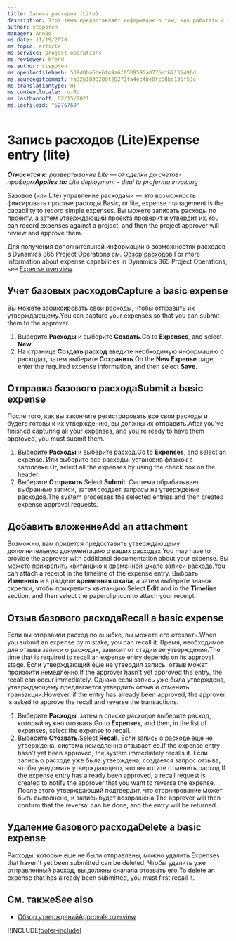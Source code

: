 ```yaml
---
title: Запись расходов (Lite)
description: Этот тема предоставляет информацию о том, как работать с записью расходов в развертывании Lite.
author: stsporen
manager: AnnBe
ms.date: 11/19/2020
ms.topic: article
ms.service: project-operations
ms.reviewer: kfend
ms.author: stsporen
ms.openlocfilehash: 539d0ba6be6f49a6f0509595a0776ef67135496d
ms.sourcegitcommit: fa32b1893286f20271fa4ec4be8fc68bd135f53c
ms.translationtype: HT
ms.contentlocale: ru-RU
ms.lasthandoff: 02/15/2021
ms.locfileid: "5276769"
---
```

# <a name="expense-entry-lite"></a><span data-ttu-id="f93dd-103">Запись расходов (Lite)</span><span class="sxs-lookup"><span data-stu-id="f93dd-103">Expense entry (lite)</span></span>

<span data-ttu-id="f93dd-104">_**Относится к:** развертывание Lite — от сделки до счетов-проформ_</span><span class="sxs-lookup"><span data-stu-id="f93dd-104">_**Applies to:** Lite deployment - deal to proforma invoicing_</span></span>

<span data-ttu-id="f93dd-105">Базовое (или Lite) управление расходами — это возможность фиксировать простые расходы.</span><span class="sxs-lookup"><span data-stu-id="f93dd-105">Basic, or lite, expense management is the capability to record simple expenses.</span></span> <span data-ttu-id="f93dd-106">Вы можете записать расходы по проекту, а затем утверждающий проекта проверит и утвердит их.</span><span class="sxs-lookup"><span data-stu-id="f93dd-106">You can record expenses against a project, and then the project approver will review and approve them.</span></span>

<span data-ttu-id="f93dd-107">Для получения дополнительной информации о возможностях расходов в Dynamics 365 Project Operations см. [Обзор расходов](expense-overview.md).</span><span class="sxs-lookup"><span data-stu-id="f93dd-107">For more information about expense capabilities in Dynamics 365 Project Operations, see [Expense overview](expense-overview.md).</span></span>

## <a name="capture-a-basic-expense"></a><span data-ttu-id="f93dd-108">Учет базовых расходов</span><span class="sxs-lookup"><span data-stu-id="f93dd-108">Capture a basic expense</span></span>

<span data-ttu-id="f93dd-109">Вы можете зафиксировать свои расходы, чтобы отправить их утверждающему.</span><span class="sxs-lookup"><span data-stu-id="f93dd-109">You can capture your expenses so that you can submit them to the approver.</span></span>

1. <span data-ttu-id="f93dd-110">Выберите **Расходы** и выберите **Создать**.</span><span class="sxs-lookup"><span data-stu-id="f93dd-110">Go to **Expenses**, and select **New**.</span></span>
2. <span data-ttu-id="f93dd-111">На странице **Создать расход** введите необходимую информацию о расходах, затем выберите **Сохранить**.</span><span class="sxs-lookup"><span data-stu-id="f93dd-111">On the **New Expense** page, enter the required expense information, and then select **Save**.</span></span>

## <a name="submit-a-basic-expense"></a><span data-ttu-id="f93dd-112">Отправка базового расхода</span><span class="sxs-lookup"><span data-stu-id="f93dd-112">Submit a basic expense</span></span>

<span data-ttu-id="f93dd-113">После того, как вы закончите регистрировать все свои расходы и будете готовы к их утверждению, вы должны их отправить.</span><span class="sxs-lookup"><span data-stu-id="f93dd-113">After you've finished capturing all your expenses, and you're ready to have them approved, you must submit them.</span></span>

1. <span data-ttu-id="f93dd-114">Выберите **Расходы** и выберите расход.</span><span class="sxs-lookup"><span data-stu-id="f93dd-114">Go to **Expenses**, and select an expense.</span></span> <span data-ttu-id="f93dd-115">Или выберите все расходы, установив флажок в заголовке.</span><span class="sxs-lookup"><span data-stu-id="f93dd-115">Or, select all the expenses by using the check box on the header.</span></span>
2. <span data-ttu-id="f93dd-116">Выберите **Отправить**.</span><span class="sxs-lookup"><span data-stu-id="f93dd-116">Select **Submit**.</span></span> <span data-ttu-id="f93dd-117">Система обрабатывает выбранные записи, затем создает запросы на утверждение расходов.</span><span class="sxs-lookup"><span data-stu-id="f93dd-117">The system processes the selected entries and then creates expense approval requests.</span></span>

## <a name="add-an-attachment"></a><span data-ttu-id="f93dd-118">Добавить вложение</span><span class="sxs-lookup"><span data-stu-id="f93dd-118">Add an attachment</span></span>

<span data-ttu-id="f93dd-119">Возможно, вам придется предоставить утверждающему дополнительную документацию о ваших расходах.</span><span class="sxs-lookup"><span data-stu-id="f93dd-119">You may have to provide the approver with additional documentation about your expense.</span></span> <span data-ttu-id="f93dd-120">Вы можете прикрепить квитанцию к временной шкале записи расхода.</span><span class="sxs-lookup"><span data-stu-id="f93dd-120">You can attach a receipt in the timeline of the expense entry.</span></span> <span data-ttu-id="f93dd-121">Выбрать **Изменить** и в разделе **временная шкала**, а затем выберите значок скрепки, чтобы прикрепить квитанцию.</span><span class="sxs-lookup"><span data-stu-id="f93dd-121">Select **Edit** and in the **Timeline** section, and then select the paperclip icon to attach your receipt.</span></span>

## <a name="recall-a-basic-expense"></a><span data-ttu-id="f93dd-122">Отзыв базового расхода</span><span class="sxs-lookup"><span data-stu-id="f93dd-122">Recall a basic expense</span></span>

<span data-ttu-id="f93dd-123">Если вы отправили расход по ошибке, вы можете его отозвать.</span><span class="sxs-lookup"><span data-stu-id="f93dd-123">When you submit an expense by mistake, you can recall it.</span></span> <span data-ttu-id="f93dd-124">Время, необходимое для отзыва записи о расходах, зависит от стадии ее утверждения.</span><span class="sxs-lookup"><span data-stu-id="f93dd-124">The time that is required to recall an expense entry depends on its approval stage.</span></span>  <span data-ttu-id="f93dd-125">Если утверждающий еще не утвердил запись, отзыв может произойти немедленно.</span><span class="sxs-lookup"><span data-stu-id="f93dd-125">If the approver hasn't yet approved the entry, the recall can occur immediately.</span></span> <span data-ttu-id="f93dd-126">Однако если запись уже была утверждена, утверждающему предлагается утвердить отзыв и отменить транзакции.</span><span class="sxs-lookup"><span data-stu-id="f93dd-126">However, if the entry has already been approved, the approver is asked to approve the recall and reverse the transactions.</span></span>

1. <span data-ttu-id="f93dd-127">Выберите **Расходы**, затем в списке расходов выберите расход, который нужно отозвать.</span><span class="sxs-lookup"><span data-stu-id="f93dd-127">Go to **Expenses**, and then, in the list of expenses, select the expense to recall.</span></span>
2. <span data-ttu-id="f93dd-128">Выберите **Отозвать**.</span><span class="sxs-lookup"><span data-stu-id="f93dd-128">Select **Recall**.</span></span> <span data-ttu-id="f93dd-129">Если запись о расходе еще не утверждена, система немедленно отзывает ее.</span><span class="sxs-lookup"><span data-stu-id="f93dd-129">If the expense entry hasn't yet been approved, the system immediately recalls it.</span></span> <span data-ttu-id="f93dd-130">Если запись о расходе уже была утверждена, создается запрос отзыва, чтобы уведомить утверждающего, что вы хотите отменить расход.</span><span class="sxs-lookup"><span data-stu-id="f93dd-130">If the expense entry has already been approved, a recall request is created to notify the approver that you want to reverse the expense.</span></span> <span data-ttu-id="f93dd-131">После этого утверждающий подтвердит, что сторнирование может быть выполнено, и запись будет возвращена.</span><span class="sxs-lookup"><span data-stu-id="f93dd-131">The approver will then confirm that the reversal can be done, and the entry will be returned.</span></span>

## <a name="delete-a-basic-expense"></a><span data-ttu-id="f93dd-132">Удаление базового расхода</span><span class="sxs-lookup"><span data-stu-id="f93dd-132">Delete a basic expense</span></span>

<span data-ttu-id="f93dd-133">Расходы, которые еще не были отправлены, можно удалить.</span><span class="sxs-lookup"><span data-stu-id="f93dd-133">Expenses that haven't yet been submitted can be deleted.</span></span> <span data-ttu-id="f93dd-134">Чтобы удалить уже отправленный расход, вы должны сначала отозвать его.</span><span class="sxs-lookup"><span data-stu-id="f93dd-134">To delete an expense that has already been submitted, you must first recall it.</span></span>

## <a name="see-also"></a><span data-ttu-id="f93dd-135">См. также</span><span class="sxs-lookup"><span data-stu-id="f93dd-135">See also</span></span>

- [<span data-ttu-id="f93dd-136">Обзор утверждений</span><span class="sxs-lookup"><span data-stu-id="f93dd-136">Approvals overview</span></span>](../approvals/approvals-overview.md)


[!INCLUDE[footer-include](../includes/footer-banner.md)]
